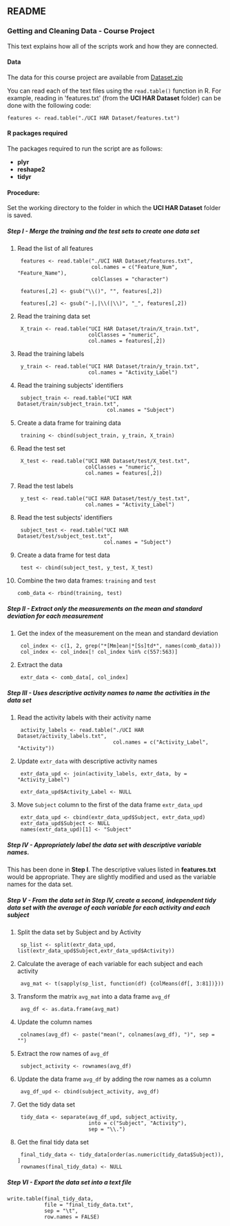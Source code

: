 ## README ##

### Getting and Cleaning Data - Course Project

This text explains how all of the scripts work and how they are connected.


#### Data
The data for this course project are available from 
[Dataset.zip](https://d396qusza40orc.cloudfront.net/getdata%2Fprojectfiles%2FUCI%20HAR%20Dataset.zip)
 
You can read each of the text files using the `read.table()` function in R. For example, reading in 'features.txt' (from the **UCI HAR Dataset** folder) can be done with the following code:

	features <- read.table("./UCI HAR Dataset/features.txt")

#### R packages required
The packages required to run the script are as follows: 

* **plyr**
* **reshape2**
* **tidyr**


#### Procedure:

Set the working directory to the folder in which the **UCI HAR Dataset** folder is saved.

##### Step I - Merge the training and the test sets to create one data set

1. Read the list of all features

		features <- read.table("./UCI HAR Dataset/features.txt", 
		                       col.names = c("Feature_Num", "Feature_Name"), 
		                       colClasses = "character")
	
		features[,2] <- gsub("\\()", "", features[,2])
	
		features[,2] <- gsub("-|,|\\(|\\)", "_", features[,2])

2. Read the training data set

		X_train <- read.table("UCI HAR Dataset/train/X_train.txt", 
		                      colClasses = "numeric", 
		                      col.names = features[,2])

3. Read the training labels

		y_train <- read.table("UCI HAR Dataset/train/y_train.txt", 
		                      col.names = "Activity_Label")

4. Read the training subjects' identifiers

		subject_train <- read.table("UCI HAR Dataset/train/subject_train.txt", 
		                            col.names = "Subject")

5. Create a data frame for training data

		training <- cbind(subject_train, y_train, X_train)

6. Read the test set

		X_test <- read.table("UCI HAR Dataset/test/X_test.txt", 
		                     colClasses = "numeric", 
		                     col.names = features[,2])

7. Read the test labels

		y_test <- read.table("UCI HAR Dataset/test/y_test.txt", 
		                     col.names = "Activity_Label")

8. Read the test subjects' identifiers

		subject_test <- read.table("UCI HAR Dataset/test/subject_test.txt", 
		                           col.names = "Subject")

9. Create a data frame for test data

		test <- cbind(subject_test, y_test, X_test)

10. Combine the two data frames: `training` and `test`

		comb_data <- rbind(training, test)


##### Step II - Extract only the measurements on the mean and standard deviation for each measurement

1. Get the index of the measurement on the mean and standard deviation

		col_index <- c(1, 2, grep("*[Mm]ean|*[Ss]td*", names(comb_data)))
		col_index <- col_index[! col_index %in% c(557:563)]

2. Extract the data

		extr_data <- comb_data[, col_index]


##### Step III - Uses descriptive activity names to name the activities in the data set

1. Read the activity labels with their activity name

		activity_labels <- read.table("./UCI HAR Dataset/activity_labels.txt", 
		                              col.names = c("Activity_Label", "Activity"))

2. Update `extr_data` with descriptive activity names

		extr_data_upd <- join(activity_labels, extr_data, by = "Activity_Label")
		
		extr_data_upd$Activity_Label <- NULL

3. Move `Subject` column to the first of the data frame `extr_data_upd`

		extr_data_upd <- cbind(extr_data_upd$Subject, extr_data_upd)
		extr_data_upd$Subject <- NULL
		names(extr_data_upd)[1] <- "Subject"


##### Step IV - Appropriately label the data set with descriptive variable names. 

This has been done in **Step I**. The descriptive values listed in **features.txt** would be appropriate. They are slightly modified and used as the variable names for the data set.


##### Step V - From the data set in Step IV, create a second, independent tidy data set with the average of each variable for each activity and each subject

1. Split the data set by Subject and by Activity

		sp_list <- split(extr_data_upd, list(extr_data_upd$Subject,extr_data_upd$Activity))

2. Calculate the average of each variable for each subject and each activity

		avg_mat <- t(sapply(sp_list, function(df) {colMeans(df[, 3:81])}))

3. Transform the matrix `avg_mat` into a data frame `avg_df`

		avg_df <- as.data.frame(avg_mat)

4. Update the column names

		colnames(avg_df) <- paste("mean(", colnames(avg_df), ")", sep = "")

5. Extract the row names of `avg_df`

		subject_activity <- rownames(avg_df)

6. Update the data frame `avg_df` by adding the row names as a column

		avg_df_upd <- cbind(subject_activity, avg_df)

7. Get the tidy data set

		tidy_data <- separate(avg_df_upd, subject_activity, 
                 			  into = c("Subject", "Activity"), 
							  sep = "\\.")

8. Get the final tidy data set

		final_tidy_data <- tidy_data[order(as.numeric(tidy_data$Subject)), ]
		rownames(final_tidy_data) <- NULL


##### Step VI - Export the data set into a text file

	write.table(final_tidy_data, 
	            file = "final_tidy_data.txt", 
	            sep = "\t", 
	            row.names = FALSE)
